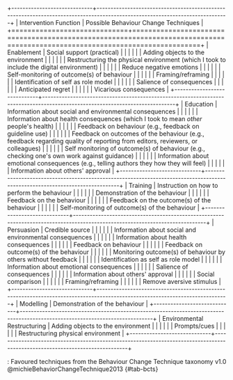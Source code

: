 +-----------------------------+-----------------------------------------------------------------------------------------------------------------------------+
| Intervention Function       | Possible Behaviour Change Techniques                                                                                        |
+=============================+=============================================================================================================================+
| Enablement                  | Social support (practical)                                                                                                  |
|                             |                                                                                                                             |
|                             | Adding objects to the environment                                                                                           |
|                             |                                                                                                                             |
|                             | Restructuring the physical environment (which I took to include the digital environment)                                    |
|                             |                                                                                                                             |
|                             | Reduce negative emotions                                                                                                    |
|                             |                                                                                                                             |
|                             | Self-monitoring of outcome(s) of behaviour                                                                                  |
|                             |                                                                                                                             |
|                             | Framing/reframing                                                                                                           |
|                             |                                                                                                                             |
|                             | Identification of self as role model                                                                                        |
|                             |                                                                                                                             |
|                             | Salience of consequences                                                                                                    |
|                             |                                                                                                                             |
|                             | Anticipated regret                                                                                                          |
|                             |                                                                                                                             |
|                             | Vicarious consequences                                                                                                      |
+-----------------------------+-----------------------------------------------------------------------------------------------------------------------------+
| Education                   | Information about social and environmental consequences                                                                     |
|                             |                                                                                                                             |
|                             | Information about health consequences (which I took to mean *other* people's health)                                        |
|                             |                                                                                                                             |
|                             | Feedback on behaviour (e.g., feedback on guideline use)                                                                      |
|                             |                                                                                                                             |
|                             | Feedback on outcomes of the behaviour (e.g., feedback regarding quality of reporting from editors, reviewers, or colleagues) |
|                             |                                                                                                                             |
|                             | Self monitoring of outcome(s) of behaviour (e.g., checking one's own work against guidance)                                  |
|                             |                                                                                                                             |
|                             | Information about emotional consequences (e.g., telling authors they how they will feel)                                     |
|                             |                                                                                                                             |
|                             | Information about others' approval                                                                                          |
+-----------------------------+-----------------------------------------------------------------------------------------------------------------------------+
| Training                    | Instruction on how to perform the behaviour                                                                                 |
|                             |                                                                                                                             |
|                             | Demonstration of the behaviour                                                                                              |
|                             |                                                                                                                             |
|                             | Feedback on the behaviour                                                                                                   |
|                             |                                                                                                                             |
|                             | Feedback on the outcome(s) of the behaviour                                                                                 |
|                             |                                                                                                                             |
|                             | Self-monitoring of outcome(s) of the behaviour                                                                              |
+-----------------------------+-----------------------------------------------------------------------------------------------------------------------------+
| Persuasion                  | Credible source                                                                                                             |
|                             |                                                                                                                             |
|                             | Information about social and environmental consequences                                                                     |
|                             |                                                                                                                             |
|                             | Information about health consequences                                                                                       |
|                             |                                                                                                                             |
|                             | Feedback on behaviour                                                                                                       |
|                             |                                                                                                                             |
|                             | Feedback on outcome(s) of the behaviour                                                                                     |
|                             |                                                                                                                             |
|                             | Monitoring outcome(s) of behaviour by others without feedback                                                               |
|                             |                                                                                                                             |
|                             | Identification as self as role model                                                                                        |
|                             |                                                                                                                             |
|                             | Information about emotional consequences                                                                                    |
|                             |                                                                                                                             |
|                             | Salience of consequences                                                                                                    |
|                             |                                                                                                                             |
|                             | Information about others' approval                                                                                          |
|                             |                                                                                                                             |
|                             | Social comparison                                                                                                           |
|                             |                                                                                                                             |
|                             | Framing/reframing                                                                                                           |
|                             |                                                                                                                             |
|                             | Remove aversive stimulus                                                                                                    |
+-----------------------------+-----------------------------------------------------------------------------------------------------------------------------+
| Modelling                   | Demonstration of the behaviour                                                                                              |
+-----------------------------+-----------------------------------------------------------------------------------------------------------------------------+
| Environmental Restructuring | Adding objects to the environment                                                                                           |
|                             |                                                                                                                             |
|                             | Prompts/cues                                                                                                                |
|                             |                                                                                                                             |
|                             | Restructuring physical environment                                                                                          |
+-----------------------------+-----------------------------------------------------------------------------------------------------------------------------+

: Favoured techniques from the Behaviour Change Technique taxonomy v1.0 @michieBehaviorChangeTechnique2013 {#tab-bcts}
